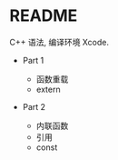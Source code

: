 # README

C++ 语法, 编译环境 Xcode.

- Part 1
    - 函数重载
    - extern

- Part 2
    - 内联函数
    - 引用
    - const  

